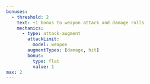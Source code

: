 ```yaml
---
bonuses:
  - threshold: 2
    text: +1 bonus to weapon attack and damage rolls
    mechanics:
      - type: attack-augment
        attackLimit:
          model: weapon
        augmentTypes: [damage, hit]
        bonus:
          type: flat
          value: 1
max: 2
---
```

